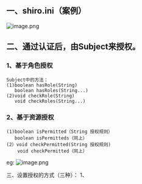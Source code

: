 ## 一、shiro.ini（案例）
![image.png](https://i.loli.net/2019/11/20/Aw72b8VP3pyWLq6.png)

## 二、通过认证后，由Subject来授权。
### 1、基于角色授权
	Subject中的方法：
	(1)boolean hasRole(String)
	   boolean hasRoles(String...)
	(2)void checkRole(String)
       void checkRoles(String...)	
### 2、基于资源授权
	(1)boolean isPermitted（String 授权规则）
	   boolean isPermitteds（同上）
	(2）void checkPermitted(String 授权规则)		
	    void checkPermitted（同上）
eg:
![image.png](https://i.loli.net/2019/11/20/zJFyN9U21YeQSWb.png)

三、设置授权的方式（三种）：
1、